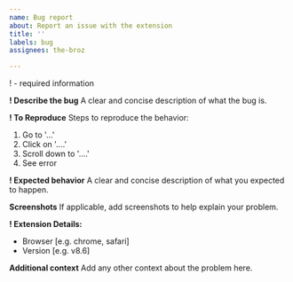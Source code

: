 ```yaml
---
name: Bug report
about: Report an issue with the extension
title: ''
labels: bug
assignees: the-broz

---
```

! - required information

**! Describe the bug**
A clear and concise description of what the bug is.

**! To Reproduce**
Steps to reproduce the behavior:
1. Go to '...'
2. Click on '....'
3. Scroll down to '....'
4. See error

**! Expected behavior**
A clear and concise description of what you expected to happen.

**Screenshots**
If applicable, add screenshots to help explain your problem.

**! Extension Details:**
 - Browser [e.g. chrome, safari]
 - Version [e.g. v8.6]

**Additional context**
Add any other context about the problem here.


